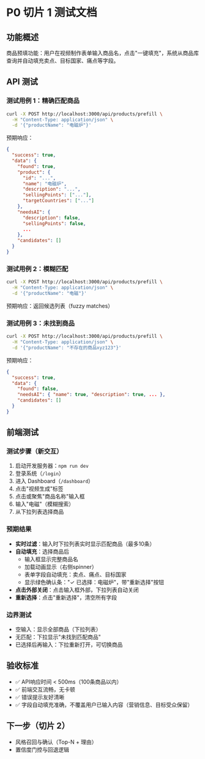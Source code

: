 # P0 切片 1 测试文档

## 功能概述
商品预填功能：用户在视频制作表单输入商品名，点击"一键填充"，系统从商品库查询并自动填充卖点、目标国家、痛点等字段。

## API 测试

### 测试用例 1：精确匹配商品
```bash
curl -X POST http://localhost:3000/api/products/prefill \
  -H "Content-Type: application/json" \
  -d '{"productName": "电磁炉"}'
```

预期响应：
```json
{
  "success": true,
  "data": {
    "found": true,
    "product": {
      "id": "...",
      "name": "电磁炉",
      "description": "...",
      "sellingPoints": ["..."],
      "targetCountries": ["..."]
    },
    "needsAI": {
      "description": false,
      "sellingPoints": false,
      ...
    },
    "candidates": []
  }
}
```

### 测试用例 2：模糊匹配
```bash
curl -X POST http://localhost:3000/api/products/prefill \
  -H "Content-Type: application/json" \
  -d '{"productName": "电磁"}'
```

预期响应：返回候选列表（fuzzy matches）

### 测试用例 3：未找到商品
```bash
curl -X POST http://localhost:3000/api/products/prefill \
  -H "Content-Type: application/json" \
  -d '{"productName": "不存在的商品xyz123"}'
```

预期响应：
```json
{
  "success": true,
  "data": {
    "found": false,
    "needsAI": { "name": true, "description": true, ... },
    "candidates": []
  }
}
```

## 前端测试

### 测试步骤（新交互）
1. 启动开发服务器：`npm run dev`
2. 登录系统（`/login`）
3. 进入 Dashboard（`/dashboard`）
4. 点击"视频生成"标签
5. 点击或聚焦"商品名称"输入框
6. 输入"电磁"（模糊搜索）
7. 从下拉列表选择商品

### 预期结果
- **实时过滤**：输入时下拉列表实时显示匹配商品（最多10条）
- **自动填充**：选择商品后
  - 输入框显示完整商品名
  - 加载动画显示（右侧spinner）
  - 表单字段自动填充：卖点、痛点、目标国家
  - 显示绿色确认条："✓ 已选择：电磁炉"，带"重新选择"按钮
- **点击外部关闭**：点击输入框外部，下拉列表自动关闭
- **重新选择**：点击"重新选择"，清空所有字段

### 边界测试
- 空输入：显示全部商品（下拉列表）
- 无匹配：下拉显示"未找到匹配商品"
- 已选择后再输入：下拉重新打开，可切换商品

## 验收标准
- ✅ API响应时间 < 500ms（100条商品以内）
- ✅ 前端交互流畅，无卡顿
- ✅ 错误提示友好清晰
- ✅ 字段自动填充准确，不覆盖用户已输入内容（营销信息、目标受众保留）

## 下一步（切片 2）
- 风格召回与确认（Top-N + 理由）
- 置信度门控与回退逻辑

